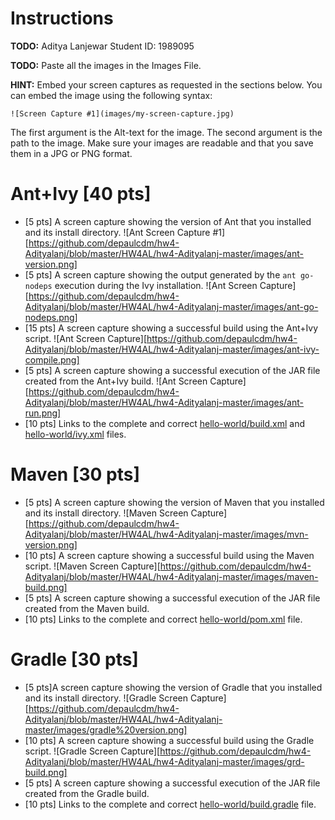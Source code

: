 # Instructions
**TODO:** Aditya Lanjewar
Student ID: 1989095

**TODO:** Paste all the images in the Images File.

**HINT:** Embed your screen captures as requested in the sections below. You can embed the image using the following syntax:

```
![Screen Capture #1](images/my-screen-capture.jpg)
```

The first argument is the Alt-text for the image. The second argument is the path to the image. Make sure your images are readable and that you save them in a JPG or PNG format.

# Ant+Ivy [40 pts]
- [5 pts] A screen capture showing the version of Ant that you installed and its install directory.
 ![Ant Screen Capture #1][https://github.com/depaulcdm/hw4-Adityalanj/blob/master/HW4AL/hw4-Adityalanj-master/images/ant-version.png]
- [5 pts] A screen capture showing the output generated by the `ant go-nodeps` execution during the Ivy installation.
![Ant Screen Capture][https://github.com/depaulcdm/hw4-Adityalanj/blob/master/HW4AL/hw4-Adityalanj-master/images/ant-go-nodeps.png]
- [15 pts] A screen capture showing a successful build using the Ant+Ivy script.
![Ant Screen Capture][https://github.com/depaulcdm/hw4-Adityalanj/blob/master/HW4AL/hw4-Adityalanj-master/images/ant-ivy-compile.png]
- [5 pts] A screen capture showing a successful execution of the JAR file created from the Ant+Ivy build.
![Ant Screen Capture][https://github.com/depaulcdm/hw4-Adityalanj/blob/master/HW4AL/hw4-Adityalanj-master/images/ant-run.png]
- [10 pts] Links to the complete and correct [hello-world/build.xml](hello-world/build.xml) and [hello-world/ivy.xml](hello-world/ivy.xml) files.

# Maven [30 pts]
- [5 pts] A screen capture showing the version of Maven that you installed and its install directory.
![Maven Screen Capture][https://github.com/depaulcdm/hw4-Adityalanj/blob/master/HW4AL/hw4-Adityalanj-master/images/mvn-version.png]
- [10 pts] A screen capture showing a successful build using the Maven script.
![Maven Screen Capture][https://github.com/depaulcdm/hw4-Adityalanj/blob/master/HW4AL/hw4-Adityalanj-master/images/maven-build.png]
- [5 pts] A screen capture showing a successful execution of the JAR file created from the Maven build.
- [10 pts] Links to the complete and correct [hello-world/pom.xml](hello-world/pom.xml) file.

# Gradle [30 pts]
- [5 pts]A screen capture showing the version of Gradle that you installed and its install directory.
![Gradle Screen Capture][https://github.com/depaulcdm/hw4-Adityalanj/blob/master/HW4AL/hw4-Adityalanj-master/images/gradle%20version.png]
- [10 pts] A screen capture showing a successful build using the Gradle script.
![Gradle Screen Capture][https://github.com/depaulcdm/hw4-Adityalanj/blob/master/HW4AL/hw4-Adityalanj-master/images/grd-build.png]
- [5 pts] A screen capture showing a successful execution of the JAR file created from the Gradle build.
- [10 pts] Links to the complete and correct [hello-world/build.gradle](hello-world/build.gradle) file.
